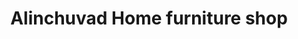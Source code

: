 ---
title: "Alinchuvad Home furniture shop"
url: /aalinchuvadu/alinchuvad-home-furniture-shop/
shop: furniture
---